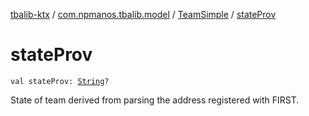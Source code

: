 [tbalib-ktx](../../index.md) / [com.npmanos.tbalib.model](../index.md) / [TeamSimple](index.md) / [stateProv](./state-prov.md)

# stateProv

`val stateProv: `[`String`](https://kotlinlang.org/api/latest/jvm/stdlib/kotlin/-string/index.html)`?`

State of team derived from parsing the address registered with FIRST.

